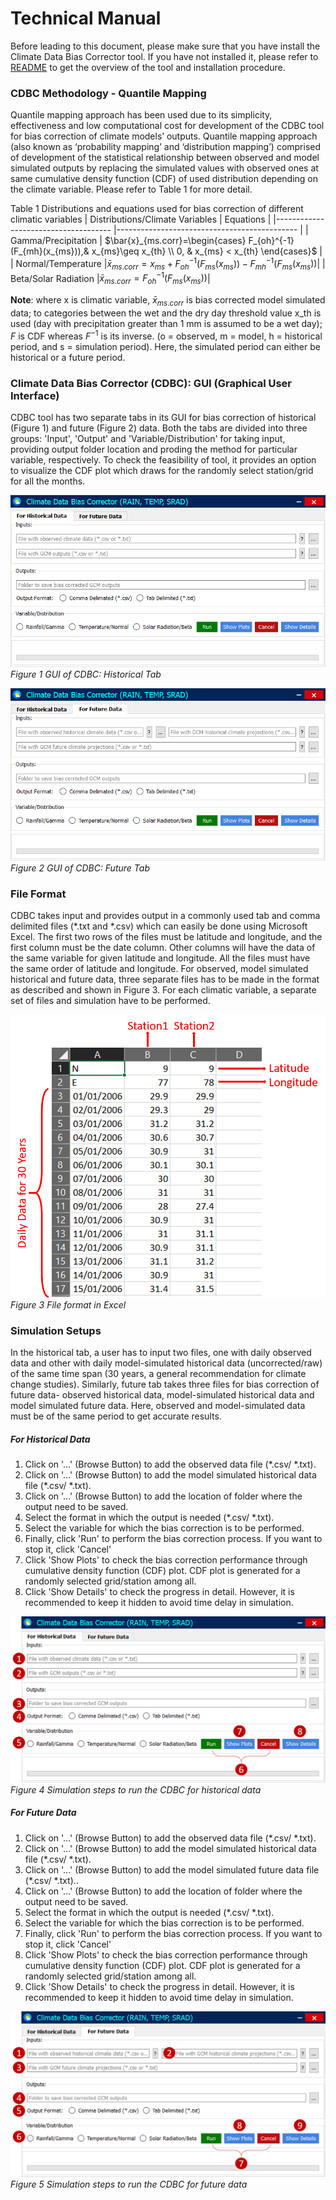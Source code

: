 

# Technical Manual

Before leading to this document, please make sure that you have install the Climate Data Bias Corrector tool. If you have not installed it, please refer to [README](README.md) to get the overview of the tool and installation procedure.
### CDBC Methodology - Quantile Mapping
Quantile mapping approach has been used due to its simplicity, effectiveness and low computational cost for development of the CDBC tool for bias correction of climate models’ outputs. Quantile mapping approach (also known as ‘probability mapping’ and ‘distribution mapping’) comprised of development of the statistical relationship between observed and model simulated outputs by replacing the simulated values with observed ones at same cumulative density function (CDF) of used distribution depending on the climate variable. Please refer to Table 1 for more detail.

Table 1 Distributions and equations used for bias correction of different climatic variables
| Distributions/Climate Variables			| Equations			|
|-------------------------------------	        |---------------------------------------------	|
| Gamma/Precipitation                 	    | $\bar{x}_{ms.corr}=\begin{cases} F_{oh}^{-1}(F_{mh}(x_{ms})),& x_{ms}\geq x_{th} \\ 0, & x_{ms} < x_{th} \end{cases}$ |
| Normal/Temperature                      	|$\bar{x}_{ms.corr}= x_{ms} + F_{oh}^{-1}(F_{ms}(x_{ms})) - F_{mh}^{-1}(F_{ms}(x_{ms}))$|
| Beta/Solar Radiation                       	|$\bar{x}_{ms.corr}= F_{oh}^{-1}(F_{ms}(x_{ms}))$|

**Note**: where x is climatic variable, $\bar{x}_{ms.corr}$ is bias corrected model simulated data; to categories between the wet and the dry day threshold value x_th is used (day with precipitation greater than 1 mm is assumed to be a wet day); $F$ is CDF whereas $F^{-1}$ is its inverse. (o = observed, m = model, h = historical period, and s = simulation period). Here, the simulated period can either be historical or a future period.

### Climate Data Bias Corrector (CDBC): GUI (Graphical User Interface)
CDBC tool has two separate tabs in its GUI for bias correction of historical (Figure 1) and future (Figure 2) data. Both the tabs are divided into three groups: 'Input', 'Output' and 'Variable/Distribution' for taking input, providing output folder location and proding the method for particular variable, respectively. To check the feasibility of tool, it provides an option to visualize the CDF plot which draws for the randomly select station/grid for all the months.

![Picture7](Screenshots/Picture7.png)  
*Figure 1 GUI of CDBC: Historical Tab*

![Picture8](Screenshots/Picture8.png)  
*Figure 2 GUI of CDBC: Future Tab*

### File Format
CDBC takes input and provides output in a commonly used tab and comma delimited files (*.txt and *.csv) which can easily be done using Microsoft Excel. The first two rows of the files must be latitude and longitude, and the first column must be the date column. Other columns will have the data of the same variable for given latitude and longitude. All the files must have the same order of latitude and longitude. For observed, model simulated historical and future data, three separate files has to be made in the format as described and shown in Figure 3. For each climatic variable, a separate set of files and simulation have to be performed. 

![Picture9](Screenshots/Picture9.png)  
*Figure 3 File format in Excel*

### Simulation Setups
 In the historical tab, a user has to input two files, one with daily observed data and other with daily model-simulated historical data (uncorrected/raw) of the same time span (30 years, a general recommendation for climate change studies). Similarly, future tab takes three files for bias correction of future data- observed historical data, model-simulated historical data and model simulated future data. Here, observed and model-simulated data must be of the same period to get accurate results.

##### For Historical Data
1. Click on '...' (Browse Button) to add the observed data file (*.csv/ *.txt).
2. Click on '...' (Browse Button) to add the model simulated historical data file (*.csv/ *.txt).
3. Click on '...' (Browse Button) to add the location of folder where the output need to be saved.
4. Select the format in which the output is needed (*.csv/ *.txt).
5. Select the variable for which the bias correction is to be performed.
6. Finally, click 'Run' to perform the bias correction process. If you want to stop it, click 'Cancel'
7. Click 'Show Plots' to check the bias correction performance through cumulative density function (CDF) plot. CDF plot is generated for a randomly selected grid/station among all.
8. Click 'Show Details' to check the progress in detail. However, it is recommended to keep it hidden to avoid time delay in simulation.

![Picture10](Screenshots/Picture10.png)  
*Figure 4 Simulation steps to run the CDBC for historical data*

##### For Future Data
1. Click on '...' (Browse Button) to add the observed data file (*.csv/ *.txt).
2. Click on '...' (Browse Button) to add the model simulated historical data file (*.csv/ *.txt).
3. Click on '...' (Browse Button) to add the model simulated future data file (*.csv/ *.txt)..
4. Click on '...' (Browse Button) to add the location of folder where the output need to be saved.
5. Select the format in which the output is needed (*.csv/ *.txt).
6. Select the variable for which the bias correction is to be performed.
7. Finally, click 'Run' to perform the bias correction process. If you want to stop it, click 'Cancel'
8. Click 'Show Plots' to check the bias correction performance through cumulative density function (CDF) plot. CDF plot is generated for a randomly selected grid/station among all.
9. Click 'Show Details' to check the progress in detail. However, it is recommended to keep it hidden to avoid time delay in simulation.

![Picture11](Screenshots/Picture11.png)  
*Figure 5 Simulation steps to run the CDBC for future data*
